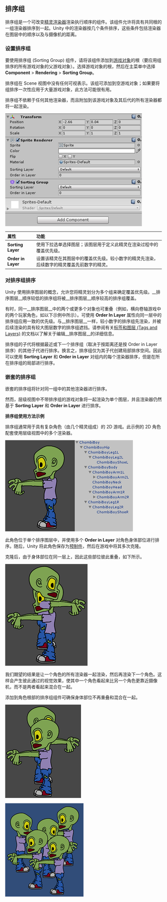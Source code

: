 ## 排序组

排序组是一个可改变[精灵渲染器](class-SpriteRenderer.html)渲染执行顺序的组件。该组件允许将具有共同根的一组渲染器排序到一起。Unity 中的渲染器按几个条件排序，这些条件包括渲染器在图层中的顺序以及与摄像机的距离。

### 设置排序组

要使用排序组 (Sorting Group) 组件，请将该组件添加到[游戏对象](class-GameObject.html)的根（要应用组排序的所有游戏对象的父游戏对象）。选择游戏对象的根，然后在主菜单中选择 __Component__ > __Rendering__ > __Sorting Group__。

排序组在 Scene 视图中没有任何可视表示。该组可添加到空游戏对象；如果要将组排序一次性应用于大量游戏对象，此方法可能很有用。

排序组不依赖于任何其他渲染器，而且附加到该游戏对象及其后代的所有渲染器都将一起渲染。

![Sorting Group 组件](../uploads/Main/SortingGroup-0.png)

| **属性** | **功能** |
|:---|:---| 
| __Sorting Layer__ | 使用下拉选单选择图层；该图层用于定义此精灵在渲染过程中的覆盖优先级。 |
| __Order in Layer__ | 设置该精灵在其图层中的覆盖优先级。较小数字的精灵先渲染，后续数字的精灵覆盖先前数字的精灵。 |

### 对排序组排序

Unity 使用排序图层的概念，允许您将精灵划分为多个组来确定覆盖优先级。__排序图层__顺序较低的排序组将被__排序图层__顺序较高的排序组覆盖。

有时，同一__排序图层__中的两个或更多个对象也可重叠（例如，横向卷轴游戏中的两个玩家角色，如以下示例中所示）。可使用 __Order In Layer__ 属性向同一层中的排序组应用一致的优先级。与__排序图层__一样，较小数字的排序组先渲染，并被后续渲染的具有较大图层数字的排序组遮挡。请参阅有关[标签和图层 (Tags and Layers)](class-TagManager.html) 的文档以了解关于编辑__排序图层__的详细信息。

排序组的子代将根据最近或下一个排序组（取决于按距离还是按 Order in Layer 排序）的其他子代进行排序。换言之，排序组仅为其子代创建局部排序空间。因此可以使用 __Sorting Layer__ 和 __Order in Layer__ 对组内的每个渲染器排序，但是在所在排序组的局部进行排序。

### 嵌套的排序组

嵌套的排序组将针对同一组中的其他渲染器进行排序。

然而，层级视图中不带排序组的游戏对象将一起渲染为单个图层，并且渲染器仍然基于 __Sorting Layer__ 和 __Order in Layer__ 进行排序。

**排序组使用方法示例**

排序组通常用于具有复杂角色（由几个精灵组成）的 2D 游戏。此示例的 2D 角色配套使用层级视图中的多个渲染器。

![一个角色包含单个排序图层中的多个精灵，使用多个 __Order in Layer__ 对角色身体部位进行排序](../uploads/Main/SortingGroup-1.png)

此角色位于单个排序图层中，并使用多个 __Order in Layer__ 对角色身体部位进行排序。随后，Unity 将此角色保存为[预制件](Prefabs.html)，然后在游戏中将其多次克隆。

克隆后，由于身体部位在同一层上，因此这些部位彼此重叠，如下所示。

![两个角色的身体部位发生重叠，因为这两个角色共享相同图层](../uploads/Main/SortingGroup-2.png)

我们期望的结果是让一个角色的所有渲染器一起渲染，然后再渲染下一个角色。这样会产生彼此通过的视觉效果，使其中一个角色看起来比另一个角色更靠近摄像机，而不是两者看起来混合在一起。

添加到角色根部的排序组组件可确保身体部位不再重叠和混合在一起。

![排序组组件将每个角色作为一个组进行排序，防止发生身体部位重叠的问题](../uploads/Main/SortingGroup-3.png)

![使用每个角色上的排序组组件将多个角色排序](../uploads/Main/SortingGroup-4.png)
